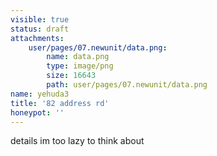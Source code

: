 ```yaml
---
visible: true
status: draft
attachments:
    user/pages/07.newunit/data.png:
        name: data.png
        type: image/png
        size: 16643
        path: user/pages/07.newunit/data.png
name: yehuda3
title: '82 address rd'
honeypot: ''
---
```


details im too lazy to think about